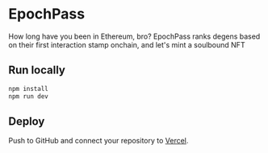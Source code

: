 # EpochPass

How long have you been in Ethereum, bro? EpochPass ranks degens based on their first interaction stamp onchain, and let's mint a soulbound NFT 

## Run locally

```bash
npm install
npm run dev
```

## Deploy

Push to GitHub and connect your repository to [Vercel](https://vercel.com).
